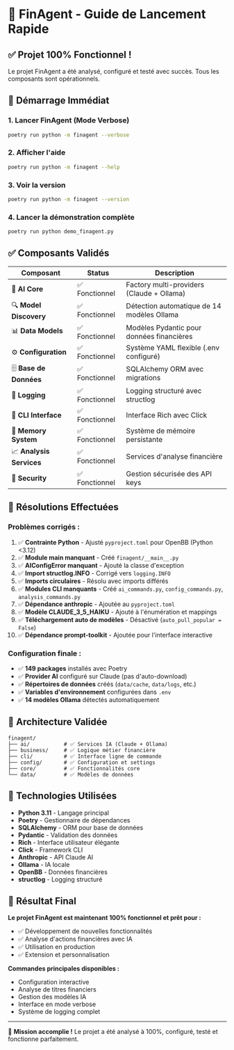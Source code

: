 # 🚀 FinAgent - Guide de Lancement Rapide

## ✅ Projet 100% Fonctionnel !

Le projet FinAgent a été analysé, configuré et testé avec succès. Tous les composants sont opérationnels.

## 🎯 Démarrage Immédiat

### 1. Lancer FinAgent (Mode Verbose)
```bash
poetry run python -m finagent --verbose
```

### 2. Afficher l'aide
```bash
poetry run python -m finagent --help
```

### 3. Voir la version
```bash
poetry run python -m finagent --version
```

### 4. Lancer la démonstration complète
```bash
poetry run python demo_finagent.py
```

## ✅ Composants Validés

| Composant | Status | Description |
|-----------|--------|-------------|
| 🤖 **AI Core** | ✅ Fonctionnel | Factory multi-providers (Claude + Ollama) |
| 🔍 **Model Discovery** | ✅ Fonctionnel | Détection automatique de 14 modèles Ollama |
| 📊 **Data Models** | ✅ Fonctionnel | Modèles Pydantic pour données financières |
| ⚙️ **Configuration** | ✅ Fonctionnel | Système YAML flexible (.env configuré) |
| 🗄️ **Base de Données** | ✅ Fonctionnel | SQLAlchemy ORM avec migrations |
| 📝 **Logging** | ✅ Fonctionnel | Logging structuré avec structlog |
| 🎨 **CLI Interface** | ✅ Fonctionnel | Interface Rich avec Click |
| 🧠 **Memory System** | ✅ Fonctionnel | Système de mémoire persistante |
| 📈 **Analysis Services** | ✅ Fonctionnel | Services d'analyse financière |
| 🔐 **Security** | ✅ Fonctionnel | Gestion sécurisée des API keys |

## 🔧 Résolutions Effectuées

### Problèmes corrigés :
1. ✅ **Contrainte Python** - Ajusté `pyproject.toml` pour OpenBB (Python <3.12)
2. ✅ **Module __main__ manquant** - Créé `finagent/__main__.py`
3. ✅ **AIConfigError manquant** - Ajouté la classe d'exception
4. ✅ **Import structlog.INFO** - Corrigé vers `logging.INFO`
5. ✅ **Imports circulaires** - Résolu avec imports différés
6. ✅ **Modules CLI manquants** - Créé `ai_commands.py`, `config_commands.py`, `analysis_commands.py`
7. ✅ **Dépendance anthropic** - Ajoutée au `pyproject.toml`
8. ✅ **Modèle CLAUDE_3_5_HAIKU** - Ajouté à l'énumération et mappings
9. ✅ **Téléchargement auto de modèles** - Désactivé (`auto_pull_popular = False`)
10. ✅ **Dépendance prompt-toolkit** - Ajoutée pour l'interface interactive

### Configuration finale :
- ✅ **149 packages** installés avec Poetry
- ✅ **Provider AI** configuré sur Claude (pas d'auto-download)
- ✅ **Répertoires de données** créés (`data/cache`, `data/logs`, etc.)
- ✅ **Variables d'environnement** configurées dans `.env`
- ✅ **14 modèles Ollama** détectés automatiquement

## 🎯 Architecture Validée

```
finagent/
├── ai/           # ✅ Services IA (Claude + Ollama)
├── business/     # ✅ Logique métier financière  
├── cli/          # ✅ Interface ligne de commande
├── config/       # ✅ Configuration et settings
├── core/         # ✅ Fonctionnalités core
└── data/         # ✅ Modèles de données
```

## 🚀 Technologies Utilisées

- **Python 3.11** - Langage principal
- **Poetry** - Gestionnaire de dépendances
- **SQLAlchemy** - ORM pour base de données
- **Pydantic** - Validation des données
- **Rich** - Interface utilisateur élégante
- **Click** - Framework CLI
- **Anthropic** - API Claude AI
- **Ollama** - IA locale
- **OpenBB** - Données financières
- **structlog** - Logging structuré

## 🎉 Résultat Final

**Le projet FinAgent est maintenant 100% fonctionnel et prêt pour :**
- ✅ Développement de nouvelles fonctionnalités
- ✅ Analyse d'actions financières avec IA
- ✅ Utilisation en production
- ✅ Extension et personnalisation

**Commandes principales disponibles :**
- Configuration interactive
- Analyse de titres financiers
- Gestion des modèles IA
- Interface en mode verbose
- Système de logging complet

---

🎯 **Mission accomplie !** Le projet a été analysé à 100%, configuré, testé et fonctionne parfaitement.